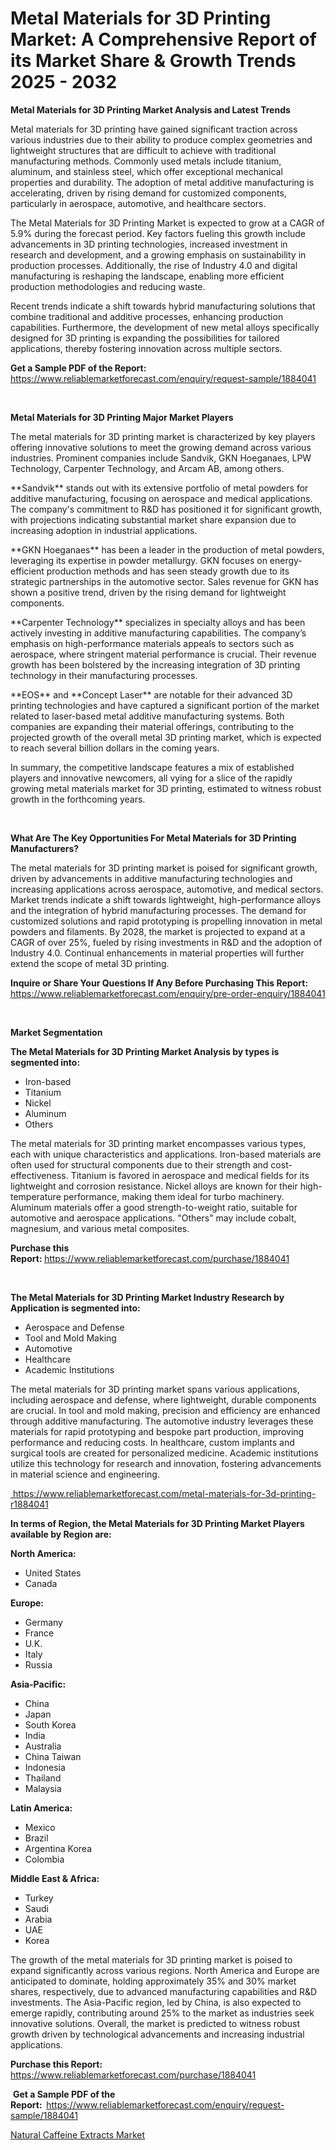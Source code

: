 <p><h1>Metal Materials for 3D Printing Market: A Comprehensive Report of its Market Share & Growth Trends 2025 - 2032</h1></p><p><strong>Metal Materials for 3D Printing Market Analysis and Latest Trends</strong></p>
<p><p>Metal materials for 3D printing have gained significant traction across various industries due to their ability to produce complex geometries and lightweight structures that are difficult to achieve with traditional manufacturing methods. Commonly used metals include titanium, aluminum, and stainless steel, which offer exceptional mechanical properties and durability. The adoption of metal additive manufacturing is accelerating, driven by rising demand for customized components, particularly in aerospace, automotive, and healthcare sectors.</p><p>The Metal Materials for 3D Printing Market is expected to grow at a CAGR of 5.9% during the forecast period. Key factors fueling this growth include advancements in 3D printing technologies, increased investment in research and development, and a growing emphasis on sustainability in production processes. Additionally, the rise of Industry 4.0 and digital manufacturing is reshaping the landscape, enabling more efficient production methodologies and reducing waste.</p><p>Recent trends indicate a shift towards hybrid manufacturing solutions that combine traditional and additive processes, enhancing production capabilities. Furthermore, the development of new metal alloys specifically designed for 3D printing is expanding the possibilities for tailored applications, thereby fostering innovation across multiple sectors.</p></p>
<p><strong>Get a Sample PDF of the Report:&nbsp;</strong> <a href="https://www.reliablemarketforecast.com/enquiry/request-sample/1884041?utm_campaign=2800&utm_medium=2&utm_source=Github&utm_content=ia&utm_term=03042025&utm_id=metal-materials-for-3d-printing">https://www.reliablemarketforecast.com/enquiry/request-sample/1884041</a></p>
<p>&nbsp;</p>
<p><strong>Metal Materials for 3D Printing Major Market Players</strong></p>
<p><p>The metal materials for 3D printing market is characterized by key players offering innovative solutions to meet the growing demand across various industries. Prominent companies include Sandvik, GKN Hoeganaes, LPW Technology, Carpenter Technology, and Arcam AB, among others.</p><p>**Sandvik** stands out with its extensive portfolio of metal powders for additive manufacturing, focusing on aerospace and medical applications. The company's commitment to R&D has positioned it for significant growth, with projections indicating substantial market share expansion due to increasing adoption in industrial applications.</p><p>**GKN Hoeganaes** has been a leader in the production of metal powders, leveraging its expertise in powder metallurgy. GKN focuses on energy-efficient production methods and has seen steady growth due to its strategic partnerships in the automotive sector. Sales revenue for GKN has shown a positive trend, driven by the rising demand for lightweight components.</p><p>**Carpenter Technology** specializes in specialty alloys and has been actively investing in additive manufacturing capabilities. The company’s emphasis on high-performance materials appeals to sectors such as aerospace, where stringent material performance is crucial. Their revenue growth has been bolstered by the increasing integration of 3D printing technology in their manufacturing processes.</p><p>**EOS** and **Concept Laser** are notable for their advanced 3D printing technologies and have captured a significant portion of the market related to laser-based metal additive manufacturing systems. Both companies are expanding their material offerings, contributing to the projected growth of the overall metal 3D printing market, which is expected to reach several billion dollars in the coming years.</p><p>In summary, the competitive landscape features a mix of established players and innovative newcomers, all vying for a slice of the rapidly growing metal materials market for 3D printing, estimated to witness robust growth in the forthcoming years.</p></p>
<p>&nbsp;</p>
<p><strong>What Are The Key Opportunities For Metal Materials for 3D Printing Manufacturers?</strong></p>
<p><p>The metal materials for 3D printing market is poised for significant growth, driven by advancements in additive manufacturing technologies and increasing applications across aerospace, automotive, and medical sectors. Market trends indicate a shift towards lightweight, high-performance alloys and the integration of hybrid manufacturing processes. The demand for customized solutions and rapid prototyping is propelling innovation in metal powders and filaments. By 2028, the market is projected to expand at a CAGR of over 25%, fueled by rising investments in R&D and the adoption of Industry 4.0. Continual enhancements in material properties will further extend the scope of metal 3D printing.</p></p>
<p><strong>Inquire or Share Your Questions If Any Before Purchasing This Report:</strong> <a href="https://www.reliablemarketforecast.com/enquiry/pre-order-enquiry/1884041?utm_campaign=2800&utm_medium=2&utm_source=Github&utm_content=ia&utm_term=03042025&utm_id=metal-materials-for-3d-printing">https://www.reliablemarketforecast.com/enquiry/pre-order-enquiry/1884041</a></p>
<p>&nbsp;</p>
<p><strong>Market Segmentation</strong></p>
<p><strong>The Metal Materials for 3D Printing Market Analysis by types is segmented into:</strong></p>
<p><ul><li>Iron-based</li><li>Titanium</li><li>Nickel</li><li>Aluminum</li><li>Others</li></ul></p>
<p><p>The metal materials for 3D printing market encompasses various types, each with unique characteristics and applications. Iron-based materials are often used for structural components due to their strength and cost-effectiveness. Titanium is favored in aerospace and medical fields for its lightweight and corrosion resistance. Nickel alloys are known for their high-temperature performance, making them ideal for turbo machinery. Aluminum materials offer a good strength-to-weight ratio, suitable for automotive and aerospace applications. "Others" may include cobalt, magnesium, and various metal composites.</p></p>
<p><strong>Purchase this Report:&nbsp;</strong><a href="https://www.reliablemarketforecast.com/purchase/1884041?utm_campaign=2800&utm_medium=2&utm_source=Github&utm_content=ia&utm_term=03042025&utm_id=metal-materials-for-3d-printing">https://www.reliablemarketforecast.com/purchase/1884041</a></p>
<p>&nbsp;</p>
<p><strong>The Metal Materials for 3D Printing Market Industry Research by Application is segmented into:</strong></p>
<p><ul><li>Aerospace and Defense</li><li>Tool and Mold Making</li><li>Automotive</li><li>Healthcare</li><li>Academic Institutions</li></ul></p>
<p><p>The metal materials for 3D printing market spans various applications, including aerospace and defense, where lightweight, durable components are crucial. In tool and mold making, precision and efficiency are enhanced through additive manufacturing. The automotive industry leverages these materials for rapid prototyping and bespoke part production, improving performance and reducing costs. In healthcare, custom implants and surgical tools are created for personalized medicine. Academic institutions utilize this technology for research and innovation, fostering advancements in material science and engineering.</p></p>
<p><a href="https://www.reliablemarketforecast.com/metal-materials-for-3d-printing-r1884041?utm_campaign=2800&utm_medium=2&utm_source=Github&utm_content=ia&utm_term=03042025&utm_id=metal-materials-for-3d-printing">&nbsp;https://www.reliablemarketforecast.com/metal-materials-for-3d-printing-r1884041</a></p>
<p><strong>In terms of Region, the Metal Materials for 3D Printing Market Players available by Region are:</strong></p>
<p>
    <p> <strong> North America: </strong>
        <ul>
            <li>United States</li>
            <li>Canada</li>
        </ul>
        </p> 
    <p> <strong> Europe: </strong>
        <ul>
            <li>Germany</li>
            <li>France</li>
            <li>U.K.</li>
            <li>Italy</li>
            <li>Russia</li>
        </ul>
        </p> 
    <p> <strong> Asia-Pacific: </strong>
        <ul>
            <li>China</li>
            <li>Japan</li>
            <li>South Korea</li>
            <li>India</li>
            <li>Australia</li>
            <li>China Taiwan</li>
            <li>Indonesia</li>
            <li>Thailand</li>
            <li>Malaysia</li>
        </ul>
        </p> 
    <p> <strong> Latin America: </strong>
        <ul>
            <li>Mexico</li>
            <li>Brazil</li>
            <li>Argentina Korea</li>
            <li>Colombia</li>
        </ul>
        </p> 
    <p> <strong> Middle East & Africa: </strong>
        <ul>
            <li>Turkey</li>
            <li>Saudi</li>
            <li>Arabia</li>
            <li>UAE</li>
            <li>Korea</li>
        </ul>
    </p>
    </p>
<p><p>The growth of the metal materials for 3D printing market is poised to expand significantly across various regions. North America and Europe are anticipated to dominate, holding approximately 35% and 30% market shares, respectively, due to advanced manufacturing capabilities and R&D investments. The Asia-Pacific region, led by China, is also expected to emerge rapidly, contributing around 25% to the market as industries seek innovative solutions. Overall, the market is predicted to witness robust growth driven by technological advancements and increasing industrial applications.</p></p>
<p><strong>Purchase this Report: </strong><a href="https://www.reliablemarketforecast.com/purchase/1884041?utm_campaign=2800&utm_medium=2&utm_source=Github&utm_content=ia&utm_term=03042025&utm_id=metal-materials-for-3d-printing">https://www.reliablemarketforecast.com/purchase/1884041</a></p>
<p>&nbsp;<strong>Get a Sample PDF of the Report:&nbsp;&nbsp;</strong><a href="https://www.reliablemarketforecast.com/enquiry/request-sample/1884041?utm_campaign=2800&utm_medium=2&utm_source=Github&utm_content=ia&utm_term=03042025&utm_id=metal-materials-for-3d-printing">https://www.reliablemarketforecast.com/enquiry/request-sample/1884041</a></p>
<p><strong></strong></p>
<p><p><a href="https://github.com/salodipura00/Market-Research-Report-List-1/blob/main/natural-caffeine-extracts-market.md?utm_campaign=2800&utm_medium=2&utm_source=Github&utm_content=ia&utm_term=03042025&utm_id=metal-materials-for-3d-printing">Natural Caffeine Extracts Market</a></p></p>